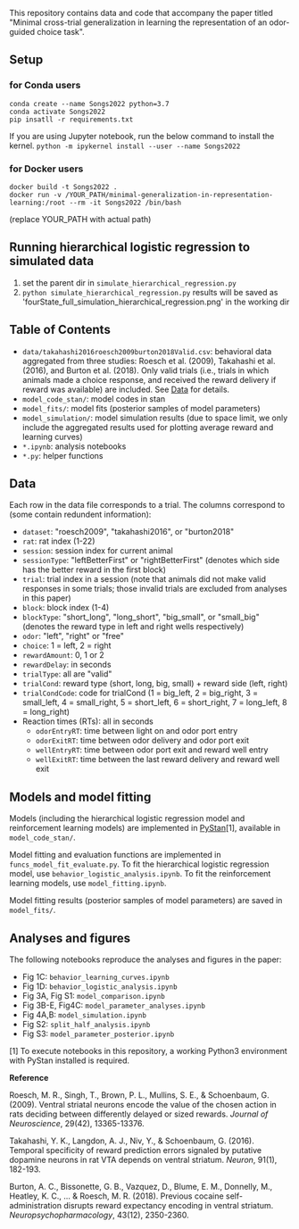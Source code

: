 This repository contains data and code that accompany the paper titled "Minimal cross-trial generalization in learning the representation of an odor-guided choice task".

## Setup
### for Conda users
```
conda create --name Songs2022 python=3.7
conda activate Songs2022
pip insatll -r requirements.txt
```

If you are using Jupyter notebook, run the below command to install the kernel.
`python -m ipykernel install --user --name Songs2022`

### for Docker users
```cd TO THIS DIRECTORY
docker build -t Songs2022 .
docker run -v /YOUR_PATH/minimal-generalization-in-representation-learning:/root --rm -it Songs2022 /bin/bash
```
(replace YOUR_PATH with actual path)

## Running hierarchical logistic regression to simulated data
1. set the parent dir in `simulate_hierarchical_regression.py`
2. `python simulate_hierarchical_regression.py`
results will be saved as 'fourState_full_simulation_hierarchical_regression.png' in the working dir

## Table of Contents

* `data/takahashi2016roesch2009burton2018Valid.csv`: behavioral data aggregated from three studies: Roesch et al. (2009), Takahashi et al. (2016), and Burton et al. (2018). Only valid trials (i.e., trials in which animals made a choice response, and received the reward delivery if reward was available) are included. See [Data](#data) for details.
* `model_code_stan/`: model codes in stan
* `model_fits/`: model fits (posterior samples of model parameters)
* `model_simulation/`: model simulation results (due to space limit, we only include the aggregated results used for plotting average reward and learning curves)
* `*.ipynb`: analysis notebooks
* `*.py`: helper functions

## Data

Each row in the data file corresponds to a trial. The columns correspond to (some contain redundent information):

* `dataset`: "roesch2009", "takahashi2016", or "burton2018"
* `rat`: rat index (1-22)
* `session`: session index for current animal
* `sessionType`: "leftBetterFirst" or "rightBetterFirst" (denotes which side has the better reward in the first block)
* `trial`: trial index in a session (note that animals did not make valid responses in some trials; those invalid trials are excluded from analyses in this paper)
* `block`: block index (1-4)
* `blockType`: "short\_long", "long\_short", "big\_small", or "small\_big" (denotes the reward type in left and right wells respectively)
* `odor`: "left", "right" or "free"
* `choice`: 1 = left, 2 = right
* `rewardAmount`: 0, 1 or 2
* `rewardDelay`: in seconds
* `trialType`: all are "valid"
* `trialCond`: reward type (short, long, big, small) + reward side (left, right)
* `trialCondCode`: code for trialCond (1 = big\_left, 2 = big\_right, 3 = small\_left, 4 = small\_right, 5 = short\_left, 6 = short\_right, 7 = long\_left, 8 = long\_right)
* Reaction times (RTs): all in seconds
	* `odorEntryRT`: time between light on and odor port entry
	* `odorExitRT`: time between odor delivery and odor port exit
	* `wellEntryRT`: time between odor port exit and reward well entry
	* `wellExitRT`: time between the last reward delivery and reward well exit

## Models and model fitting

Models (including the hierarchical logistic regression model and reinforcement learning models) are implemented in [PyStan](https://pystan.readthedocs.io/)[1], available in `model_code_stan/`.

Model fitting and evaluation functions are implemented in `funcs_model_fit_evaluate.py`. To fit the hierarchical logistic regression model, use `behavior_logistic_analysis.ipynb`. To fit the reinforcement learning models, use `model_fitting.ipynb`.

Model fitting results (posterior samples of model parameters) are saved in `model_fits/`.

## Analyses and figures

The following notebooks reproduce the analyses and figures in the paper:

* Fig 1C: `behavior_learning_curves.ipynb`
* Fig 1D: `behavior_logistic_analysis.ipynb`
* Fig 3A, Fig S1: `model_comparison.ipynb`
* Fig 3B-E, Fig4C: `model_parameter_analyses.ipynb`
* Fig 4A,B: `model_simulation.ipynb`
* Fig S2: `split_half_analysis.ipynb`
* Fig S3: `model_parameter_posterior.ipynb`

[1] To execute notebooks in this repository, a working Python3 environment with PyStan installed is required.

**Reference**

Roesch, M. R., Singh, T., Brown, P. L., Mullins, S. E., & Schoenbaum, G. (2009). Ventral striatal neurons encode the value of the chosen action in rats deciding between differently delayed or sized rewards. *Journal of Neuroscience*, 29(42), 13365-13376.

Takahashi, Y. K., Langdon, A. J., Niv, Y., & Schoenbaum, G. (2016). Temporal specificity of reward prediction errors signaled by putative dopamine neurons in rat VTA depends on ventral striatum. *Neuron*, 91(1), 182-193.

Burton, A. C., Bissonette, G. B., Vazquez, D., Blume, E. M., Donnelly, M., Heatley, K. C., ... & Roesch, M. R. (2018). Previous cocaine self-administration disrupts reward expectancy encoding in ventral striatum. *Neuropsychopharmacology*, 43(12), 2350-2360.
